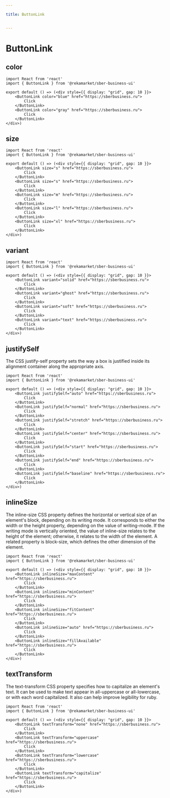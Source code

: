 ```yaml
---

title: ButtonLink


---
```


# ButtonLink

## color

```tsx
import React from 'react'
import { ButtonLink } from '@rekamarket/sber-business-ui'

export default () => (<div style={{ display: "grid", gap: 10 }}>
	<ButtonLink color="blue" href="https://sberbusiness.ru">
		Click
	</ButtonLink>
	<ButtonLink color="gray" href="https://sberbusiness.ru">
		Click
	</ButtonLink>
</div>)
```

## size

```tsx
import React from 'react'
import { ButtonLink } from '@rekamarket/sber-business-ui'

export default () => (<div style={{ display: "grid", gap: 10 }}>
	<ButtonLink size="s" href="https://sberbusiness.ru">
		Click
	</ButtonLink>
	<ButtonLink size="s" href="https://sberbusiness.ru">
		Click
	</ButtonLink>
	<ButtonLink size="m" href="https://sberbusiness.ru">
		Click
	</ButtonLink>
	<ButtonLink size="l" href="https://sberbusiness.ru">
		Click
	</ButtonLink>
	<ButtonLink size="xl" href="https://sberbusiness.ru">
		Click
	</ButtonLink>
</div>)
```

## variant

```tsx
import React from 'react'
import { ButtonLink } from '@rekamarket/sber-business-ui'

export default () => (<div style={{ display: "grid", gap: 10 }}>
	<ButtonLink variant="solid" href="https://sberbusiness.ru">
		Click
	</ButtonLink>
	<ButtonLink variant="ghost" href="https://sberbusiness.ru">
		Click
	</ButtonLink>
	<ButtonLink variant="soft" href="https://sberbusiness.ru">
		Click
	</ButtonLink>
	<ButtonLink variant="text" href="https://sberbusiness.ru">
		Click
	</ButtonLink>
</div>)
```

## justifySelf
The CSS justify-self property sets the way a box is justified inside its alignment container along the appropriate axis.

```tsx
import React from 'react'
import { ButtonLink } from '@rekamarket/sber-business-ui'

export default () => (<div style={{ display: "grid", gap: 10 }}>
	<ButtonLink justifySelf="auto" href="https://sberbusiness.ru">
		Click
	</ButtonLink>
	<ButtonLink justifySelf="normal" href="https://sberbusiness.ru">
		Click
	</ButtonLink>
	<ButtonLink justifySelf="stretch" href="https://sberbusiness.ru">
		Click
	</ButtonLink>
	<ButtonLink justifySelf="center" href="https://sberbusiness.ru">
		Click
	</ButtonLink>
	<ButtonLink justifySelf="start" href="https://sberbusiness.ru">
		Click
	</ButtonLink>
	<ButtonLink justifySelf="end" href="https://sberbusiness.ru">
		Click
	</ButtonLink>
	<ButtonLink justifySelf="baseline" href="https://sberbusiness.ru">
		Click
	</ButtonLink>
</div>)
```

## inlineSize
The inline-size CSS property defines the horizontal or vertical size of an element's block, depending on its writing mode. It corresponds to either the width or the height property, depending on the value of writing-mode. If the writing mode is vertically oriented, the value of inline-size relates to the height of the element; otherwise, it relates to the width of the element. A related property is block-size, which defines the other dimension of the element.

```tsx
import React from 'react'
import { ButtonLink } from '@rekamarket/sber-business-ui'

export default () => (<div style={{ display: "grid", gap: 10 }}>
	<ButtonLink inlineSize="maxContent" href="https://sberbusiness.ru">
		Click
	</ButtonLink>
	<ButtonLink inlineSize="minContent" href="https://sberbusiness.ru">
		Click
	</ButtonLink>
	<ButtonLink inlineSize="fitContent" href="https://sberbusiness.ru">
		Click
	</ButtonLink>
	<ButtonLink inlineSize="auto" href="https://sberbusiness.ru">
		Click
	</ButtonLink>
	<ButtonLink inlineSize="fillAvailable" href="https://sberbusiness.ru">
		Click
	</ButtonLink>
</div>)
```

## textTransform
The text-transform CSS property specifies how to capitalize an element's text. It can be used to make text appear in all-uppercase or all-lowercase, or with each word capitalized. It also can help improve legibility for ruby.

```tsx
import React from 'react'
import { ButtonLink } from '@rekamarket/sber-business-ui'

export default () => (<div style={{ display: "grid", gap: 10 }}>
	<ButtonLink textTransform="none" href="https://sberbusiness.ru">
		Click
	</ButtonLink>
	<ButtonLink textTransform="uppercase" href="https://sberbusiness.ru">
		Click
	</ButtonLink>
	<ButtonLink textTransform="lowercase" href="https://sberbusiness.ru">
		Click
	</ButtonLink>
	<ButtonLink textTransform="capitalize" href="https://sberbusiness.ru">
		Click
	</ButtonLink>
</div>)
```
